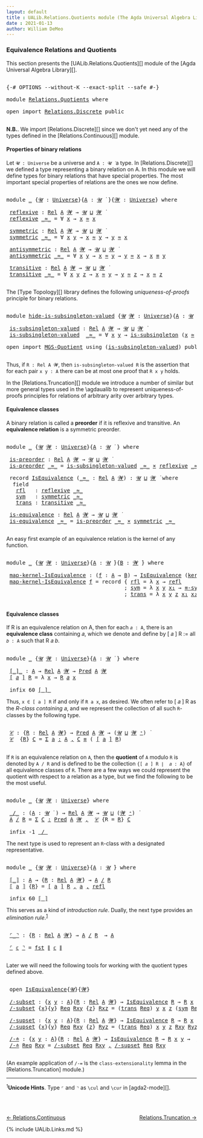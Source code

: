 ```yaml
---
layout: default
title : UALib.Relations.Quotients module (The Agda Universal Algebra Library)
date : 2021-01-13
author: William DeMeo
---
```


### <a id="equivalence-relations-and-quotients">Equivalence Relations and Quotients</a>

This section presents the [UALib.Relations.Quotients][] module of the [Agda Universal Algebra Library][].

<pre class="Agda">

<a id="354" class="Symbol">{-#</a> <a id="358" class="Keyword">OPTIONS</a> <a id="366" class="Pragma">--without-K</a> <a id="378" class="Pragma">--exact-split</a> <a id="392" class="Pragma">--safe</a> <a id="399" class="Symbol">#-}</a>

<a id="404" class="Keyword">module</a> <a id="411" href="Relations.Quotients.html" class="Module">Relations.Quotients</a> <a id="431" class="Keyword">where</a>

<a id="438" class="Keyword">open</a> <a id="443" class="Keyword">import</a> <a id="450" href="Relations.Discrete.html" class="Module">Relations.Discrete</a> <a id="469" class="Keyword">public</a>

</pre>

**N.B.**. We import [Relations.Discrete][] since we don't yet need any of the types defined in the [Relations.Continuous][] module.


#### <a id="properties-of-binary-relations">Properties of binary relations</a>

Let `𝓤 : Universe` be a universe and `A : 𝓤 ̇` a type.  In [Relations.Discrete][] we defined a type representing a binary relation on A.  In this module we will define types for binary relations that have special properties. The most important special properties of relations are the ones we now define.

<pre class="Agda">

<a id="1022" class="Keyword">module</a> <a id="1029" href="Relations.Quotients.html#1029" class="Module">_</a> <a id="1031" class="Symbol">{</a><a id="1032" href="Relations.Quotients.html#1032" class="Bound">𝓤</a> <a id="1034" class="Symbol">:</a> <a id="1036" href="Agda.Primitive.html#423" class="Postulate">Universe</a><a id="1044" class="Symbol">}{</a><a id="1046" href="Relations.Quotients.html#1046" class="Bound">A</a> <a id="1048" class="Symbol">:</a> <a id="1050" href="Relations.Quotients.html#1032" class="Bound">𝓤</a> <a id="1052" href="Universes.html#403" class="Function Operator">̇</a> <a id="1054" class="Symbol">}{</a><a id="1056" href="Relations.Quotients.html#1056" class="Bound">𝓦</a> <a id="1058" class="Symbol">:</a> <a id="1060" href="Agda.Primitive.html#423" class="Postulate">Universe</a><a id="1068" class="Symbol">}</a> <a id="1070" class="Keyword">where</a>

 <a id="1078" href="Relations.Quotients.html#1078" class="Function">reflexive</a> <a id="1088" class="Symbol">:</a> <a id="1090" href="Relations.Discrete.html#7173" class="Function">Rel</a> <a id="1094" href="Relations.Quotients.html#1046" class="Bound">A</a> <a id="1096" href="Relations.Quotients.html#1056" class="Bound">𝓦</a> <a id="1098" class="Symbol">→</a> <a id="1100" href="Relations.Quotients.html#1032" class="Bound">𝓤</a> <a id="1102" href="Agda.Primitive.html#636" class="Primitive Operator">⊔</a> <a id="1104" href="Relations.Quotients.html#1056" class="Bound">𝓦</a> <a id="1106" href="Universes.html#403" class="Function Operator">̇</a>
 <a id="1109" href="Relations.Quotients.html#1078" class="Function">reflexive</a> <a id="1119" href="Relations.Quotients.html#1119" class="Bound Operator">_≈_</a> <a id="1123" class="Symbol">=</a> <a id="1125" class="Symbol">∀</a> <a id="1127" href="Relations.Quotients.html#1127" class="Bound">x</a> <a id="1129" class="Symbol">→</a> <a id="1131" href="Relations.Quotients.html#1127" class="Bound">x</a> <a id="1133" href="Relations.Quotients.html#1119" class="Bound Operator">≈</a> <a id="1135" href="Relations.Quotients.html#1127" class="Bound">x</a>

 <a id="1139" href="Relations.Quotients.html#1139" class="Function">symmetric</a> <a id="1149" class="Symbol">:</a> <a id="1151" href="Relations.Discrete.html#7173" class="Function">Rel</a> <a id="1155" href="Relations.Quotients.html#1046" class="Bound">A</a> <a id="1157" href="Relations.Quotients.html#1056" class="Bound">𝓦</a> <a id="1159" class="Symbol">→</a> <a id="1161" href="Relations.Quotients.html#1032" class="Bound">𝓤</a> <a id="1163" href="Agda.Primitive.html#636" class="Primitive Operator">⊔</a> <a id="1165" href="Relations.Quotients.html#1056" class="Bound">𝓦</a> <a id="1167" href="Universes.html#403" class="Function Operator">̇</a>
 <a id="1170" href="Relations.Quotients.html#1139" class="Function">symmetric</a> <a id="1180" href="Relations.Quotients.html#1180" class="Bound Operator">_≈_</a> <a id="1184" class="Symbol">=</a> <a id="1186" class="Symbol">∀</a> <a id="1188" href="Relations.Quotients.html#1188" class="Bound">x</a> <a id="1190" href="Relations.Quotients.html#1190" class="Bound">y</a> <a id="1192" class="Symbol">→</a> <a id="1194" href="Relations.Quotients.html#1188" class="Bound">x</a> <a id="1196" href="Relations.Quotients.html#1180" class="Bound Operator">≈</a> <a id="1198" href="Relations.Quotients.html#1190" class="Bound">y</a> <a id="1200" class="Symbol">→</a> <a id="1202" href="Relations.Quotients.html#1190" class="Bound">y</a> <a id="1204" href="Relations.Quotients.html#1180" class="Bound Operator">≈</a> <a id="1206" href="Relations.Quotients.html#1188" class="Bound">x</a>

 <a id="1210" href="Relations.Quotients.html#1210" class="Function">antisymmetric</a> <a id="1224" class="Symbol">:</a> <a id="1226" href="Relations.Discrete.html#7173" class="Function">Rel</a> <a id="1230" href="Relations.Quotients.html#1046" class="Bound">A</a> <a id="1232" href="Relations.Quotients.html#1056" class="Bound">𝓦</a> <a id="1234" class="Symbol">→</a> <a id="1236" href="Relations.Quotients.html#1032" class="Bound">𝓤</a> <a id="1238" href="Agda.Primitive.html#636" class="Primitive Operator">⊔</a> <a id="1240" href="Relations.Quotients.html#1056" class="Bound">𝓦</a> <a id="1242" href="Universes.html#403" class="Function Operator">̇</a>
 <a id="1245" href="Relations.Quotients.html#1210" class="Function">antisymmetric</a> <a id="1259" href="Relations.Quotients.html#1259" class="Bound Operator">_≈_</a> <a id="1263" class="Symbol">=</a> <a id="1265" class="Symbol">∀</a> <a id="1267" href="Relations.Quotients.html#1267" class="Bound">x</a> <a id="1269" href="Relations.Quotients.html#1269" class="Bound">y</a> <a id="1271" class="Symbol">→</a> <a id="1273" href="Relations.Quotients.html#1267" class="Bound">x</a> <a id="1275" href="Relations.Quotients.html#1259" class="Bound Operator">≈</a> <a id="1277" href="Relations.Quotients.html#1269" class="Bound">y</a> <a id="1279" class="Symbol">→</a> <a id="1281" href="Relations.Quotients.html#1269" class="Bound">y</a> <a id="1283" href="Relations.Quotients.html#1259" class="Bound Operator">≈</a> <a id="1285" href="Relations.Quotients.html#1267" class="Bound">x</a> <a id="1287" class="Symbol">→</a> <a id="1289" href="Relations.Quotients.html#1267" class="Bound">x</a> <a id="1291" href="Prelude.Equality.html#2570" class="Datatype Operator">≡</a> <a id="1293" href="Relations.Quotients.html#1269" class="Bound">y</a>

 <a id="1297" href="Relations.Quotients.html#1297" class="Function">transitive</a> <a id="1308" class="Symbol">:</a> <a id="1310" href="Relations.Discrete.html#7173" class="Function">Rel</a> <a id="1314" href="Relations.Quotients.html#1046" class="Bound">A</a> <a id="1316" href="Relations.Quotients.html#1056" class="Bound">𝓦</a> <a id="1318" class="Symbol">→</a> <a id="1320" href="Relations.Quotients.html#1032" class="Bound">𝓤</a> <a id="1322" href="Agda.Primitive.html#636" class="Primitive Operator">⊔</a> <a id="1324" href="Relations.Quotients.html#1056" class="Bound">𝓦</a> <a id="1326" href="Universes.html#403" class="Function Operator">̇</a>
 <a id="1329" href="Relations.Quotients.html#1297" class="Function">transitive</a> <a id="1340" href="Relations.Quotients.html#1340" class="Bound Operator">_≈_</a> <a id="1344" class="Symbol">=</a> <a id="1346" class="Symbol">∀</a> <a id="1348" href="Relations.Quotients.html#1348" class="Bound">x</a> <a id="1350" href="Relations.Quotients.html#1350" class="Bound">y</a> <a id="1352" href="Relations.Quotients.html#1352" class="Bound">z</a> <a id="1354" class="Symbol">→</a> <a id="1356" href="Relations.Quotients.html#1348" class="Bound">x</a> <a id="1358" href="Relations.Quotients.html#1340" class="Bound Operator">≈</a> <a id="1360" href="Relations.Quotients.html#1350" class="Bound">y</a> <a id="1362" class="Symbol">→</a> <a id="1364" href="Relations.Quotients.html#1350" class="Bound">y</a> <a id="1366" href="Relations.Quotients.html#1340" class="Bound Operator">≈</a> <a id="1368" href="Relations.Quotients.html#1352" class="Bound">z</a> <a id="1370" class="Symbol">→</a> <a id="1372" href="Relations.Quotients.html#1348" class="Bound">x</a> <a id="1374" href="Relations.Quotients.html#1340" class="Bound Operator">≈</a> <a id="1376" href="Relations.Quotients.html#1352" class="Bound">z</a>

</pre>

The [Type Topology][] library defines the following *uniqueness-of-proofs* principle for binary relations.

<pre class="Agda">

<a id="1513" class="Keyword">module</a> <a id="hide-is-subsingleton-valued"></a><a id="1520" href="Relations.Quotients.html#1520" class="Module">hide-is-subsingleton-valued</a> <a id="1548" class="Symbol">{</a><a id="1549" href="Relations.Quotients.html#1549" class="Bound">𝓤</a> <a id="1551" href="Relations.Quotients.html#1551" class="Bound">𝓦</a> <a id="1553" class="Symbol">:</a> <a id="1555" href="Agda.Primitive.html#423" class="Postulate">Universe</a><a id="1563" class="Symbol">}{</a><a id="1565" href="Relations.Quotients.html#1565" class="Bound">A</a> <a id="1567" class="Symbol">:</a> <a id="1569" href="Relations.Quotients.html#1549" class="Bound">𝓤</a> <a id="1571" href="Universes.html#403" class="Function Operator">̇</a> <a id="1573" class="Symbol">}</a> <a id="1575" class="Keyword">where</a>

 <a id="hide-is-subsingleton-valued.is-subsingleton-valued"></a><a id="1583" href="Relations.Quotients.html#1583" class="Function">is-subsingleton-valued</a> <a id="1606" class="Symbol">:</a> <a id="1608" href="Relations.Discrete.html#7173" class="Function">Rel</a> <a id="1612" href="Relations.Quotients.html#1565" class="Bound">A</a> <a id="1614" href="Relations.Quotients.html#1551" class="Bound">𝓦</a> <a id="1616" class="Symbol">→</a> <a id="1618" href="Relations.Quotients.html#1549" class="Bound">𝓤</a> <a id="1620" href="Agda.Primitive.html#636" class="Primitive Operator">⊔</a> <a id="1622" href="Relations.Quotients.html#1551" class="Bound">𝓦</a> <a id="1624" href="Universes.html#403" class="Function Operator">̇</a>
 <a id="1627" href="Relations.Quotients.html#1583" class="Function">is-subsingleton-valued</a>  <a id="1651" href="Relations.Quotients.html#1651" class="Bound Operator">_≈_</a> <a id="1655" class="Symbol">=</a> <a id="1657" class="Symbol">∀</a> <a id="1659" href="Relations.Quotients.html#1659" class="Bound">x</a> <a id="1661" href="Relations.Quotients.html#1661" class="Bound">y</a> <a id="1663" class="Symbol">→</a> <a id="1665" href="MGS-Basic-UF.html#743" class="Function">is-subsingleton</a> <a id="1681" class="Symbol">(</a><a id="1682" href="Relations.Quotients.html#1659" class="Bound">x</a> <a id="1684" href="Relations.Quotients.html#1651" class="Bound Operator">≈</a> <a id="1686" href="Relations.Quotients.html#1661" class="Bound">y</a><a id="1687" class="Symbol">)</a>

<a id="1690" class="Keyword">open</a> <a id="1695" class="Keyword">import</a> <a id="1702" href="MGS-Quotient.html" class="Module">MGS-Quotient</a> <a id="1715" class="Keyword">using</a> <a id="1721" class="Symbol">(</a><a id="1722" href="MGS-Quotient.html#398" class="Function">is-subsingleton-valued</a><a id="1744" class="Symbol">)</a> <a id="1746" class="Keyword">public</a>

</pre>

Thus, if `R : Rel A 𝓦`, then `is-subsingleton-valued R` is the assertion that for each pair `x y : A` there can be at most one proof that `R x y` holds.

In the [Relations.Truncation][] module we introduce a number of similar but more general types used in the \agdaualib to represent uniqueness-of-proofs principles for relations of arbitrary arity over arbitrary types.


#### <a id="equivalence-classes">Equivalence classes</a>

A binary relation is called a **preorder** if it is reflexive and transitive. An **equivalence relation** is a symmetric preorder.


<pre class="Agda">

<a id="2345" class="Keyword">module</a> <a id="2352" href="Relations.Quotients.html#2352" class="Module">_</a> <a id="2354" class="Symbol">{</a><a id="2355" href="Relations.Quotients.html#2355" class="Bound">𝓤</a> <a id="2357" href="Relations.Quotients.html#2357" class="Bound">𝓦</a> <a id="2359" class="Symbol">:</a> <a id="2361" href="Agda.Primitive.html#423" class="Postulate">Universe</a><a id="2369" class="Symbol">}{</a><a id="2371" href="Relations.Quotients.html#2371" class="Bound">A</a> <a id="2373" class="Symbol">:</a> <a id="2375" href="Relations.Quotients.html#2355" class="Bound">𝓤</a> <a id="2377" href="Universes.html#403" class="Function Operator">̇</a> <a id="2379" class="Symbol">}</a> <a id="2381" class="Keyword">where</a>

 <a id="2389" href="Relations.Quotients.html#2389" class="Function">is-preorder</a> <a id="2401" class="Symbol">:</a> <a id="2403" href="Relations.Discrete.html#7173" class="Function">Rel</a> <a id="2407" href="Relations.Quotients.html#2371" class="Bound">A</a> <a id="2409" href="Relations.Quotients.html#2357" class="Bound">𝓦</a> <a id="2411" class="Symbol">→</a> <a id="2413" href="Relations.Quotients.html#2355" class="Bound">𝓤</a> <a id="2415" href="Agda.Primitive.html#636" class="Primitive Operator">⊔</a> <a id="2417" href="Relations.Quotients.html#2357" class="Bound">𝓦</a> <a id="2419" href="Universes.html#403" class="Function Operator">̇</a>
 <a id="2422" href="Relations.Quotients.html#2389" class="Function">is-preorder</a> <a id="2434" href="Relations.Quotients.html#2434" class="Bound Operator">_≈_</a> <a id="2438" class="Symbol">=</a> <a id="2440" href="MGS-Quotient.html#398" class="Function">is-subsingleton-valued</a> <a id="2463" href="Relations.Quotients.html#2434" class="Bound Operator">_≈_</a> <a id="2467" href="MGS-MLTT.html#3515" class="Function Operator">×</a> <a id="2469" href="Relations.Quotients.html#1078" class="Function">reflexive</a> <a id="2479" href="Relations.Quotients.html#2434" class="Bound Operator">_≈_</a> <a id="2483" href="MGS-MLTT.html#3515" class="Function Operator">×</a> <a id="2485" href="Relations.Quotients.html#1297" class="Function">transitive</a> <a id="2496" href="Relations.Quotients.html#2434" class="Bound Operator">_≈_</a>

 <a id="2502" class="Keyword">record</a> <a id="2509" href="Relations.Quotients.html#2509" class="Record">IsEquivalence</a> <a id="2523" class="Symbol">(</a><a id="2524" href="Relations.Quotients.html#2524" class="Bound Operator">_≈_</a> <a id="2528" class="Symbol">:</a> <a id="2530" href="Relations.Discrete.html#7173" class="Function">Rel</a> <a id="2534" href="Relations.Quotients.html#2371" class="Bound">A</a> <a id="2536" href="Relations.Quotients.html#2357" class="Bound">𝓦</a><a id="2537" class="Symbol">)</a> <a id="2539" class="Symbol">:</a> <a id="2541" href="Relations.Quotients.html#2355" class="Bound">𝓤</a> <a id="2543" href="Agda.Primitive.html#636" class="Primitive Operator">⊔</a> <a id="2545" href="Relations.Quotients.html#2357" class="Bound">𝓦</a> <a id="2547" href="Universes.html#403" class="Function Operator">̇</a> <a id="2549" class="Keyword">where</a>
  <a id="2557" class="Keyword">field</a>
   <a id="2566" href="Relations.Quotients.html#2566" class="Field">rfl</a>   <a id="2572" class="Symbol">:</a> <a id="2574" href="Relations.Quotients.html#1078" class="Function">reflexive</a> <a id="2584" href="Relations.Quotients.html#2524" class="Bound Operator">_≈_</a>
   <a id="2591" href="Relations.Quotients.html#2591" class="Field">sym</a>   <a id="2597" class="Symbol">:</a> <a id="2599" href="Relations.Quotients.html#1139" class="Function">symmetric</a> <a id="2609" href="Relations.Quotients.html#2524" class="Bound Operator">_≈_</a>
   <a id="2616" href="Relations.Quotients.html#2616" class="Field">trans</a> <a id="2622" class="Symbol">:</a> <a id="2624" href="Relations.Quotients.html#1297" class="Function">transitive</a> <a id="2635" href="Relations.Quotients.html#2524" class="Bound Operator">_≈_</a>

 <a id="2641" href="Relations.Quotients.html#2641" class="Function">is-equivalence</a> <a id="2656" class="Symbol">:</a> <a id="2658" href="Relations.Discrete.html#7173" class="Function">Rel</a> <a id="2662" href="Relations.Quotients.html#2371" class="Bound">A</a> <a id="2664" href="Relations.Quotients.html#2357" class="Bound">𝓦</a> <a id="2666" class="Symbol">→</a> <a id="2668" href="Relations.Quotients.html#2355" class="Bound">𝓤</a> <a id="2670" href="Agda.Primitive.html#636" class="Primitive Operator">⊔</a> <a id="2672" href="Relations.Quotients.html#2357" class="Bound">𝓦</a> <a id="2674" href="Universes.html#403" class="Function Operator">̇</a>
 <a id="2677" href="Relations.Quotients.html#2641" class="Function">is-equivalence</a> <a id="2692" href="Relations.Quotients.html#2692" class="Bound Operator">_≈_</a> <a id="2696" class="Symbol">=</a> <a id="2698" href="Relations.Quotients.html#2389" class="Function">is-preorder</a> <a id="2710" href="Relations.Quotients.html#2692" class="Bound Operator">_≈_</a> <a id="2714" href="MGS-MLTT.html#3515" class="Function Operator">×</a> <a id="2716" href="Relations.Quotients.html#1139" class="Function">symmetric</a> <a id="2726" href="Relations.Quotients.html#2692" class="Bound Operator">_≈_</a>

</pre>

An easy first example of an equivalence relation is the kernel of any function.

<pre class="Agda">

<a id="2838" class="Keyword">module</a> <a id="2845" href="Relations.Quotients.html#2845" class="Module">_</a> <a id="2847" class="Symbol">{</a><a id="2848" href="Relations.Quotients.html#2848" class="Bound">𝓤</a> <a id="2850" href="Relations.Quotients.html#2850" class="Bound">𝓦</a> <a id="2852" class="Symbol">:</a> <a id="2854" href="Agda.Primitive.html#423" class="Postulate">Universe</a><a id="2862" class="Symbol">}{</a><a id="2864" href="Relations.Quotients.html#2864" class="Bound">A</a> <a id="2866" class="Symbol">:</a> <a id="2868" href="Relations.Quotients.html#2848" class="Bound">𝓤</a> <a id="2870" href="Universes.html#403" class="Function Operator">̇</a><a id="2871" class="Symbol">}{</a><a id="2873" href="Relations.Quotients.html#2873" class="Bound">B</a> <a id="2875" class="Symbol">:</a> <a id="2877" href="Relations.Quotients.html#2850" class="Bound">𝓦</a> <a id="2879" href="Universes.html#403" class="Function Operator">̇</a><a id="2880" class="Symbol">}</a> <a id="2882" class="Keyword">where</a>

 <a id="2890" href="Relations.Quotients.html#2890" class="Function">map-kernel-IsEquivalence</a> <a id="2915" class="Symbol">:</a> <a id="2917" class="Symbol">(</a><a id="2918" href="Relations.Quotients.html#2918" class="Bound">f</a> <a id="2920" class="Symbol">:</a> <a id="2922" href="Relations.Quotients.html#2864" class="Bound">A</a> <a id="2924" class="Symbol">→</a> <a id="2926" href="Relations.Quotients.html#2873" class="Bound">B</a><a id="2927" class="Symbol">)</a> <a id="2929" class="Symbol">→</a> <a id="2931" href="Relations.Quotients.html#2509" class="Record">IsEquivalence</a> <a id="2945" class="Symbol">(</a><a id="2946" href="Relations.Discrete.html#7726" class="Function">ker</a><a id="2949" class="Symbol">{</a><a id="2950" href="Relations.Quotients.html#2848" class="Bound">𝓤</a><a id="2951" class="Symbol">}{</a><a id="2953" href="Relations.Quotients.html#2850" class="Bound">𝓦</a><a id="2954" class="Symbol">}</a> <a id="2956" href="Relations.Quotients.html#2918" class="Bound">f</a><a id="2957" class="Symbol">)</a>
 <a id="2960" href="Relations.Quotients.html#2890" class="Function">map-kernel-IsEquivalence</a> <a id="2985" href="Relations.Quotients.html#2985" class="Bound">f</a> <a id="2987" class="Symbol">=</a> <a id="2989" class="Keyword">record</a> <a id="2996" class="Symbol">{</a> <a id="2998" href="Relations.Quotients.html#2566" class="Field">rfl</a> <a id="3002" class="Symbol">=</a> <a id="3004" class="Symbol">λ</a> <a id="3006" href="Relations.Quotients.html#3006" class="Bound">x</a> <a id="3008" class="Symbol">→</a> <a id="3010" href="Identity-Type.html#162" class="InductiveConstructor">refl</a>
                                     <a id="3052" class="Symbol">;</a> <a id="3054" href="Relations.Quotients.html#2591" class="Field">sym</a> <a id="3058" class="Symbol">=</a> <a id="3060" class="Symbol">λ</a> <a id="3062" href="Relations.Quotients.html#3062" class="Bound">x</a> <a id="3064" href="Relations.Quotients.html#3064" class="Bound">y</a> <a id="3066" href="Relations.Quotients.html#3066" class="Bound">x₁</a> <a id="3069" class="Symbol">→</a> <a id="3071" href="Prelude.Equality.html#3161" class="Function">≡-sym</a><a id="3076" class="Symbol">{</a><a id="3077" href="Relations.Quotients.html#2850" class="Bound">𝓦</a><a id="3078" class="Symbol">}</a> <a id="3080" href="Relations.Quotients.html#3066" class="Bound">x₁</a>
                                     <a id="3120" class="Symbol">;</a> <a id="3122" href="Relations.Quotients.html#2616" class="Field">trans</a> <a id="3128" class="Symbol">=</a> <a id="3130" class="Symbol">λ</a> <a id="3132" href="Relations.Quotients.html#3132" class="Bound">x</a> <a id="3134" href="Relations.Quotients.html#3134" class="Bound">y</a> <a id="3136" href="Relations.Quotients.html#3136" class="Bound">z</a> <a id="3138" href="Relations.Quotients.html#3138" class="Bound">x₁</a> <a id="3141" href="Relations.Quotients.html#3141" class="Bound">x₂</a> <a id="3144" class="Symbol">→</a> <a id="3146" href="Prelude.Equality.html#3306" class="Function">≡-trans</a> <a id="3154" href="Relations.Quotients.html#3138" class="Bound">x₁</a> <a id="3157" href="Relations.Quotients.html#3141" class="Bound">x₂</a> <a id="3160" class="Symbol">}</a>

</pre>




#### <a id="equivalence-classes">Equivalence classes</a>

If R is an equivalence relation on A, then for each `𝑎 : A`, there is an **equivalence class** containing 𝑎, which we denote and define by [ 𝑎 ] R := all `𝑏 : A` such that R 𝑎 𝑏.

<pre class="Agda">

<a id="3430" class="Keyword">module</a> <a id="3437" href="Relations.Quotients.html#3437" class="Module">_</a> <a id="3439" class="Symbol">{</a><a id="3440" href="Relations.Quotients.html#3440" class="Bound">𝓤</a> <a id="3442" href="Relations.Quotients.html#3442" class="Bound">𝓦</a> <a id="3444" class="Symbol">:</a> <a id="3446" href="Agda.Primitive.html#423" class="Postulate">Universe</a><a id="3454" class="Symbol">}{</a><a id="3456" href="Relations.Quotients.html#3456" class="Bound">A</a> <a id="3458" class="Symbol">:</a> <a id="3460" href="Relations.Quotients.html#3440" class="Bound">𝓤</a> <a id="3462" href="Universes.html#403" class="Function Operator">̇</a> <a id="3464" class="Symbol">}</a> <a id="3466" class="Keyword">where</a>

 <a id="3474" href="Relations.Quotients.html#3474" class="Function Operator">[_]_</a> <a id="3479" class="Symbol">:</a> <a id="3481" href="Relations.Quotients.html#3456" class="Bound">A</a> <a id="3483" class="Symbol">→</a> <a id="3485" href="Relations.Discrete.html#7173" class="Function">Rel</a> <a id="3489" href="Relations.Quotients.html#3456" class="Bound">A</a> <a id="3491" href="Relations.Quotients.html#3442" class="Bound">𝓦</a> <a id="3493" class="Symbol">→</a> <a id="3495" href="Relations.Discrete.html#1643" class="Function">Pred</a> <a id="3500" href="Relations.Quotients.html#3456" class="Bound">A</a> <a id="3502" href="Relations.Quotients.html#3442" class="Bound">𝓦</a>
 <a id="3505" href="Relations.Quotients.html#3474" class="Function Operator">[</a> <a id="3507" href="Relations.Quotients.html#3507" class="Bound">𝑎</a> <a id="3509" href="Relations.Quotients.html#3474" class="Function Operator">]</a> <a id="3511" href="Relations.Quotients.html#3511" class="Bound">R</a> <a id="3513" class="Symbol">=</a> <a id="3515" class="Symbol">λ</a> <a id="3517" href="Relations.Quotients.html#3517" class="Bound">x</a> <a id="3519" class="Symbol">→</a> <a id="3521" href="Relations.Quotients.html#3511" class="Bound">R</a> <a id="3523" href="Relations.Quotients.html#3507" class="Bound">𝑎</a> <a id="3525" href="Relations.Quotients.html#3517" class="Bound">x</a>

 <a id="3529" class="Keyword">infix</a> <a id="3535" class="Number">60</a> <a id="3538" href="Relations.Quotients.html#3474" class="Function Operator">[_]_</a>
</pre>

Thus, `x ∈ [ a ] R` if and only if `R a x`, as desired.  We often refer to [ 𝑎 ] R as the *R-class containing* 𝑎, and we represent the collection of all such `R`-classes by the following type.

<pre class="Agda">

 <a id="3764" href="Relations.Quotients.html#3764" class="Function">𝒞</a> <a id="3766" class="Symbol">:</a> <a id="3768" class="Symbol">{</a><a id="3769" href="Relations.Quotients.html#3769" class="Bound">R</a> <a id="3771" class="Symbol">:</a> <a id="3773" href="Relations.Discrete.html#7173" class="Function">Rel</a> <a id="3777" href="Relations.Quotients.html#3456" class="Bound">A</a> <a id="3779" href="Relations.Quotients.html#3442" class="Bound">𝓦</a><a id="3780" class="Symbol">}</a> <a id="3782" class="Symbol">→</a> <a id="3784" href="Relations.Discrete.html#1643" class="Function">Pred</a> <a id="3789" href="Relations.Quotients.html#3456" class="Bound">A</a> <a id="3791" href="Relations.Quotients.html#3442" class="Bound">𝓦</a> <a id="3793" class="Symbol">→</a> <a id="3795" class="Symbol">(</a><a id="3796" href="Relations.Quotients.html#3440" class="Bound">𝓤</a> <a id="3798" href="Agda.Primitive.html#636" class="Primitive Operator">⊔</a> <a id="3800" href="Relations.Quotients.html#3442" class="Bound">𝓦</a> <a id="3802" href="Agda.Primitive.html#606" class="Primitive Operator">⁺</a><a id="3803" class="Symbol">)</a> <a id="3805" href="Universes.html#403" class="Function Operator">̇</a>
 <a id="3808" href="Relations.Quotients.html#3764" class="Function">𝒞</a>  <a id="3811" class="Symbol">{</a><a id="3812" href="Relations.Quotients.html#3812" class="Bound">R</a><a id="3813" class="Symbol">}</a> <a id="3815" href="Relations.Quotients.html#3815" class="Bound">C</a> <a id="3817" class="Symbol">=</a> <a id="3819" href="MGS-MLTT.html#3074" class="Function">Σ</a> <a id="3821" href="Relations.Quotients.html#3821" class="Bound">a</a> <a id="3823" href="MGS-MLTT.html#3074" class="Function">꞉</a> <a id="3825" href="Relations.Quotients.html#3456" class="Bound">A</a> <a id="3827" href="MGS-MLTT.html#3074" class="Function">,</a> <a id="3829" href="Relations.Quotients.html#3815" class="Bound">C</a> <a id="3831" href="Prelude.Equality.html#2570" class="Datatype Operator">≡</a> <a id="3833" class="Symbol">(</a> <a id="3835" href="Relations.Quotients.html#3474" class="Function Operator">[</a> <a id="3837" href="Relations.Quotients.html#3821" class="Bound">a</a> <a id="3839" href="Relations.Quotients.html#3474" class="Function Operator">]</a> <a id="3841" href="Relations.Quotients.html#3812" class="Bound">R</a><a id="3842" class="Symbol">)</a>

</pre>

If `R` is an equivalence relation on `A`, then the **quotient** of `A` modulo `R` is denoted by `A / R` and is defined to be the collection `{[ 𝑎 ] R ∣  𝑎 : A}` of all equivalence classes of `R`. There are a few ways we could represent the quotient with respect to a relation as a type, but we find the following to be the most useful.

<pre class="Agda">

<a id="4208" class="Keyword">module</a> <a id="4215" href="Relations.Quotients.html#4215" class="Module">_</a> <a id="4217" class="Symbol">{</a><a id="4218" href="Relations.Quotients.html#4218" class="Bound">𝓤</a> <a id="4220" href="Relations.Quotients.html#4220" class="Bound">𝓦</a> <a id="4222" class="Symbol">:</a> <a id="4224" href="Agda.Primitive.html#423" class="Postulate">Universe</a><a id="4232" class="Symbol">}</a> <a id="4234" class="Keyword">where</a>

 <a id="4242" href="Relations.Quotients.html#4242" class="Function Operator">_/_</a> <a id="4246" class="Symbol">:</a> <a id="4248" class="Symbol">(</a><a id="4249" href="Relations.Quotients.html#4249" class="Bound">A</a> <a id="4251" class="Symbol">:</a> <a id="4253" href="Relations.Quotients.html#4218" class="Bound">𝓤</a> <a id="4255" href="Universes.html#403" class="Function Operator">̇</a> <a id="4257" class="Symbol">)</a> <a id="4259" class="Symbol">→</a> <a id="4261" href="Relations.Discrete.html#7173" class="Function">Rel</a> <a id="4265" href="Relations.Quotients.html#4249" class="Bound">A</a> <a id="4267" href="Relations.Quotients.html#4220" class="Bound">𝓦</a> <a id="4269" class="Symbol">→</a> <a id="4271" href="Relations.Quotients.html#4218" class="Bound">𝓤</a> <a id="4273" href="Agda.Primitive.html#636" class="Primitive Operator">⊔</a> <a id="4275" class="Symbol">(</a><a id="4276" href="Relations.Quotients.html#4220" class="Bound">𝓦</a> <a id="4278" href="Agda.Primitive.html#606" class="Primitive Operator">⁺</a><a id="4279" class="Symbol">)</a> <a id="4281" href="Universes.html#403" class="Function Operator">̇</a>
 <a id="4284" href="Relations.Quotients.html#4284" class="Bound">A</a> <a id="4286" href="Relations.Quotients.html#4242" class="Function Operator">/</a> <a id="4288" href="Relations.Quotients.html#4288" class="Bound">R</a> <a id="4290" class="Symbol">=</a> <a id="4292" href="MGS-MLTT.html#3074" class="Function">Σ</a> <a id="4294" href="Relations.Quotients.html#4294" class="Bound">C</a> <a id="4296" href="MGS-MLTT.html#3074" class="Function">꞉</a> <a id="4298" href="Relations.Discrete.html#1643" class="Function">Pred</a> <a id="4303" href="Relations.Quotients.html#4284" class="Bound">A</a> <a id="4305" href="Relations.Quotients.html#4220" class="Bound">𝓦</a> <a id="4307" href="MGS-MLTT.html#3074" class="Function">,</a>  <a id="4310" href="Relations.Quotients.html#3764" class="Function">𝒞</a> <a id="4312" class="Symbol">{</a><a id="4313" class="Argument">R</a> <a id="4315" class="Symbol">=</a> <a id="4317" href="Relations.Quotients.html#4288" class="Bound">R</a><a id="4318" class="Symbol">}</a> <a id="4320" href="Relations.Quotients.html#4294" class="Bound">C</a>

 <a id="4324" class="Keyword">infix</a> <a id="4330" class="Number">-1</a> <a id="4333" href="Relations.Quotients.html#4242" class="Function Operator">_/_</a>
</pre>

The next type is used to represent an `R`-class with a designated representative.

<pre class="Agda">

<a id="4446" class="Keyword">module</a> <a id="4453" href="Relations.Quotients.html#4453" class="Module">_</a> <a id="4455" class="Symbol">{</a><a id="4456" href="Relations.Quotients.html#4456" class="Bound">𝓤</a> <a id="4458" href="Relations.Quotients.html#4458" class="Bound">𝓦</a> <a id="4460" class="Symbol">:</a> <a id="4462" href="Agda.Primitive.html#423" class="Postulate">Universe</a><a id="4470" class="Symbol">}{</a><a id="4472" href="Relations.Quotients.html#4472" class="Bound">A</a> <a id="4474" class="Symbol">:</a> <a id="4476" href="Relations.Quotients.html#4456" class="Bound">𝓤</a> <a id="4478" href="Universes.html#403" class="Function Operator">̇</a><a id="4479" class="Symbol">}</a> <a id="4481" class="Keyword">where</a>

 <a id="4489" href="Relations.Quotients.html#4489" class="Function Operator">⟦_⟧</a> <a id="4493" class="Symbol">:</a> <a id="4495" href="Relations.Quotients.html#4472" class="Bound">A</a> <a id="4497" class="Symbol">→</a> <a id="4499" class="Symbol">{</a><a id="4500" href="Relations.Quotients.html#4500" class="Bound">R</a> <a id="4502" class="Symbol">:</a> <a id="4504" href="Relations.Discrete.html#7173" class="Function">Rel</a> <a id="4508" href="Relations.Quotients.html#4472" class="Bound">A</a> <a id="4510" href="Relations.Quotients.html#4458" class="Bound">𝓦</a><a id="4511" class="Symbol">}</a> <a id="4513" class="Symbol">→</a> <a id="4515" href="Relations.Quotients.html#4472" class="Bound">A</a> <a id="4517" href="Relations.Quotients.html#4242" class="Function Operator">/</a> <a id="4519" href="Relations.Quotients.html#4500" class="Bound">R</a>
 <a id="4522" href="Relations.Quotients.html#4489" class="Function Operator">⟦</a> <a id="4524" href="Relations.Quotients.html#4524" class="Bound">a</a> <a id="4526" href="Relations.Quotients.html#4489" class="Function Operator">⟧</a> <a id="4528" class="Symbol">{</a><a id="4529" href="Relations.Quotients.html#4529" class="Bound">R</a><a id="4530" class="Symbol">}</a> <a id="4532" class="Symbol">=</a> <a id="4534" href="Relations.Quotients.html#3474" class="Function Operator">[</a> <a id="4536" href="Relations.Quotients.html#4524" class="Bound">a</a> <a id="4538" href="Relations.Quotients.html#3474" class="Function Operator">]</a> <a id="4540" href="Relations.Quotients.html#4529" class="Bound">R</a> <a id="4542" href="Prelude.Preliminaries.html#11707" class="InductiveConstructor Operator">,</a> <a id="4544" href="Relations.Quotients.html#4524" class="Bound">a</a> <a id="4546" href="Prelude.Preliminaries.html#11707" class="InductiveConstructor Operator">,</a> <a id="4548" href="Identity-Type.html#162" class="InductiveConstructor">refl</a>

 <a id="4555" class="Keyword">infix</a> <a id="4561" class="Number">60</a> <a id="4564" href="Relations.Quotients.html#4489" class="Function Operator">⟦_⟧</a>
</pre>

This serves as a kind of *introduction rule*.  Dually, the next type provides an *elimination rule*.<sup>[1](Relations.Quotients.html#fn1)</sup>

<pre class="Agda">

 <a id="4741" href="Relations.Quotients.html#4741" class="Function Operator">⌜_⌝</a> <a id="4745" class="Symbol">:</a> <a id="4747" class="Symbol">{</a><a id="4748" href="Relations.Quotients.html#4748" class="Bound">R</a> <a id="4750" class="Symbol">:</a> <a id="4752" href="Relations.Discrete.html#7173" class="Function">Rel</a> <a id="4756" href="Relations.Quotients.html#4472" class="Bound">A</a> <a id="4758" href="Relations.Quotients.html#4458" class="Bound">𝓦</a><a id="4759" class="Symbol">}</a> <a id="4761" class="Symbol">→</a> <a id="4763" href="Relations.Quotients.html#4472" class="Bound">A</a> <a id="4765" href="Relations.Quotients.html#4242" class="Function Operator">/</a> <a id="4767" href="Relations.Quotients.html#4748" class="Bound">R</a>  <a id="4770" class="Symbol">→</a> <a id="4772" href="Relations.Quotients.html#4472" class="Bound">A</a>

 <a id="4776" href="Relations.Quotients.html#4741" class="Function Operator">⌜</a> <a id="4778" href="Relations.Quotients.html#4778" class="Bound">𝕔</a> <a id="4780" href="Relations.Quotients.html#4741" class="Function Operator">⌝</a> <a id="4782" class="Symbol">=</a> <a id="4784" href="Prelude.Preliminaries.html#12407" class="Function">fst</a> <a id="4788" href="Prelude.Preliminaries.html#12455" class="Function Operator">∥</a> <a id="4790" href="Relations.Quotients.html#4778" class="Bound">𝕔</a> <a id="4792" href="Prelude.Preliminaries.html#12455" class="Function Operator">∥</a>

</pre>

Later we will need the following tools for working with the quotient types defined above.

<pre class="Agda">

 <a id="4913" class="Keyword">open</a> <a id="4918" href="Relations.Quotients.html#2509" class="Module">IsEquivalence</a><a id="4931" class="Symbol">{</a><a id="4932" href="Relations.Quotients.html#4456" class="Bound">𝓤</a><a id="4933" class="Symbol">}{</a><a id="4935" href="Relations.Quotients.html#4458" class="Bound">𝓦</a><a id="4936" class="Symbol">}</a>

 <a id="4940" href="Relations.Quotients.html#4940" class="Function">/-subset</a> <a id="4949" class="Symbol">:</a> <a id="4951" class="Symbol">{</a><a id="4952" href="Relations.Quotients.html#4952" class="Bound">x</a> <a id="4954" href="Relations.Quotients.html#4954" class="Bound">y</a> <a id="4956" class="Symbol">:</a> <a id="4958" href="Relations.Quotients.html#4472" class="Bound">A</a><a id="4959" class="Symbol">}{</a><a id="4961" href="Relations.Quotients.html#4961" class="Bound">R</a> <a id="4963" class="Symbol">:</a> <a id="4965" href="Relations.Discrete.html#7173" class="Function">Rel</a> <a id="4969" href="Relations.Quotients.html#4472" class="Bound">A</a> <a id="4971" href="Relations.Quotients.html#4458" class="Bound">𝓦</a><a id="4972" class="Symbol">}</a> <a id="4974" class="Symbol">→</a> <a id="4976" href="Relations.Quotients.html#2509" class="Record">IsEquivalence</a> <a id="4990" href="Relations.Quotients.html#4961" class="Bound">R</a> <a id="4992" class="Symbol">→</a> <a id="4994" href="Relations.Quotients.html#4961" class="Bound">R</a> <a id="4996" href="Relations.Quotients.html#4952" class="Bound">x</a> <a id="4998" href="Relations.Quotients.html#4954" class="Bound">y</a> <a id="5000" class="Symbol">→</a>  <a id="5003" href="Relations.Quotients.html#3474" class="Function Operator">[</a> <a id="5005" href="Relations.Quotients.html#4952" class="Bound">x</a> <a id="5007" href="Relations.Quotients.html#3474" class="Function Operator">]</a> <a id="5009" href="Relations.Quotients.html#4961" class="Bound">R</a>  <a id="5012" href="Relations.Discrete.html#2765" class="Function Operator">⊆</a>  <a id="5015" href="Relations.Quotients.html#3474" class="Function Operator">[</a> <a id="5017" href="Relations.Quotients.html#4954" class="Bound">y</a> <a id="5019" href="Relations.Quotients.html#3474" class="Function Operator">]</a> <a id="5021" href="Relations.Quotients.html#4961" class="Bound">R</a>
 <a id="5024" href="Relations.Quotients.html#4940" class="Function">/-subset</a> <a id="5033" class="Symbol">{</a><a id="5034" href="Relations.Quotients.html#5034" class="Bound">x</a><a id="5035" class="Symbol">}{</a><a id="5037" href="Relations.Quotients.html#5037" class="Bound">y</a><a id="5038" class="Symbol">}</a> <a id="5040" href="Relations.Quotients.html#5040" class="Bound">Req</a> <a id="5044" href="Relations.Quotients.html#5044" class="Bound">Rxy</a> <a id="5048" class="Symbol">{</a><a id="5049" href="Relations.Quotients.html#5049" class="Bound">z</a><a id="5050" class="Symbol">}</a> <a id="5052" href="Relations.Quotients.html#5052" class="Bound">Rxz</a> <a id="5056" class="Symbol">=</a> <a id="5058" class="Symbol">(</a><a id="5059" href="Relations.Quotients.html#2616" class="Field">trans</a> <a id="5065" href="Relations.Quotients.html#5040" class="Bound">Req</a><a id="5068" class="Symbol">)</a> <a id="5070" href="Relations.Quotients.html#5037" class="Bound">y</a> <a id="5072" href="Relations.Quotients.html#5034" class="Bound">x</a> <a id="5074" href="Relations.Quotients.html#5049" class="Bound">z</a> <a id="5076" class="Symbol">(</a><a id="5077" href="Relations.Quotients.html#2591" class="Field">sym</a> <a id="5081" href="Relations.Quotients.html#5040" class="Bound">Req</a> <a id="5085" href="Relations.Quotients.html#5034" class="Bound">x</a> <a id="5087" href="Relations.Quotients.html#5037" class="Bound">y</a> <a id="5089" href="Relations.Quotients.html#5044" class="Bound">Rxy</a><a id="5092" class="Symbol">)</a> <a id="5094" href="Relations.Quotients.html#5052" class="Bound">Rxz</a>

 <a id="5100" href="Relations.Quotients.html#5100" class="Function">/-supset</a> <a id="5109" class="Symbol">:</a> <a id="5111" class="Symbol">{</a><a id="5112" href="Relations.Quotients.html#5112" class="Bound">x</a> <a id="5114" href="Relations.Quotients.html#5114" class="Bound">y</a> <a id="5116" class="Symbol">:</a> <a id="5118" href="Relations.Quotients.html#4472" class="Bound">A</a><a id="5119" class="Symbol">}{</a><a id="5121" href="Relations.Quotients.html#5121" class="Bound">R</a> <a id="5123" class="Symbol">:</a> <a id="5125" href="Relations.Discrete.html#7173" class="Function">Rel</a> <a id="5129" href="Relations.Quotients.html#4472" class="Bound">A</a> <a id="5131" href="Relations.Quotients.html#4458" class="Bound">𝓦</a><a id="5132" class="Symbol">}</a> <a id="5134" class="Symbol">→</a> <a id="5136" href="Relations.Quotients.html#2509" class="Record">IsEquivalence</a> <a id="5150" href="Relations.Quotients.html#5121" class="Bound">R</a> <a id="5152" class="Symbol">→</a> <a id="5154" href="Relations.Quotients.html#5121" class="Bound">R</a> <a id="5156" href="Relations.Quotients.html#5112" class="Bound">x</a> <a id="5158" href="Relations.Quotients.html#5114" class="Bound">y</a> <a id="5160" class="Symbol">→</a>  <a id="5163" href="Relations.Quotients.html#3474" class="Function Operator">[</a> <a id="5165" href="Relations.Quotients.html#5114" class="Bound">y</a> <a id="5167" href="Relations.Quotients.html#3474" class="Function Operator">]</a> <a id="5169" href="Relations.Quotients.html#5121" class="Bound">R</a> <a id="5171" href="Relations.Discrete.html#2765" class="Function Operator">⊆</a> <a id="5173" href="Relations.Quotients.html#3474" class="Function Operator">[</a> <a id="5175" href="Relations.Quotients.html#5112" class="Bound">x</a> <a id="5177" href="Relations.Quotients.html#3474" class="Function Operator">]</a> <a id="5179" href="Relations.Quotients.html#5121" class="Bound">R</a>
 <a id="5182" href="Relations.Quotients.html#5100" class="Function">/-supset</a> <a id="5191" class="Symbol">{</a><a id="5192" href="Relations.Quotients.html#5192" class="Bound">x</a><a id="5193" class="Symbol">}{</a><a id="5195" href="Relations.Quotients.html#5195" class="Bound">y</a><a id="5196" class="Symbol">}</a> <a id="5198" href="Relations.Quotients.html#5198" class="Bound">Req</a> <a id="5202" href="Relations.Quotients.html#5202" class="Bound">Rxy</a> <a id="5206" class="Symbol">{</a><a id="5207" href="Relations.Quotients.html#5207" class="Bound">z</a><a id="5208" class="Symbol">}</a> <a id="5210" href="Relations.Quotients.html#5210" class="Bound">Ryz</a> <a id="5214" class="Symbol">=</a> <a id="5216" class="Symbol">(</a><a id="5217" href="Relations.Quotients.html#2616" class="Field">trans</a> <a id="5223" href="Relations.Quotients.html#5198" class="Bound">Req</a><a id="5226" class="Symbol">)</a> <a id="5228" href="Relations.Quotients.html#5192" class="Bound">x</a> <a id="5230" href="Relations.Quotients.html#5195" class="Bound">y</a> <a id="5232" href="Relations.Quotients.html#5207" class="Bound">z</a> <a id="5234" href="Relations.Quotients.html#5202" class="Bound">Rxy</a> <a id="5238" href="Relations.Quotients.html#5210" class="Bound">Ryz</a>

 <a id="5244" href="Relations.Quotients.html#5244" class="Function">/-≐</a> <a id="5248" class="Symbol">:</a> <a id="5250" class="Symbol">{</a><a id="5251" href="Relations.Quotients.html#5251" class="Bound">x</a> <a id="5253" href="Relations.Quotients.html#5253" class="Bound">y</a> <a id="5255" class="Symbol">:</a> <a id="5257" href="Relations.Quotients.html#4472" class="Bound">A</a><a id="5258" class="Symbol">}{</a><a id="5260" href="Relations.Quotients.html#5260" class="Bound">R</a> <a id="5262" class="Symbol">:</a> <a id="5264" href="Relations.Discrete.html#7173" class="Function">Rel</a> <a id="5268" href="Relations.Quotients.html#4472" class="Bound">A</a> <a id="5270" href="Relations.Quotients.html#4458" class="Bound">𝓦</a><a id="5271" class="Symbol">}</a> <a id="5273" class="Symbol">→</a> <a id="5275" href="Relations.Quotients.html#2509" class="Record">IsEquivalence</a> <a id="5289" href="Relations.Quotients.html#5260" class="Bound">R</a> <a id="5291" class="Symbol">→</a> <a id="5293" href="Relations.Quotients.html#5260" class="Bound">R</a> <a id="5295" href="Relations.Quotients.html#5251" class="Bound">x</a> <a id="5297" href="Relations.Quotients.html#5253" class="Bound">y</a> <a id="5299" class="Symbol">→</a>  <a id="5302" href="Relations.Quotients.html#3474" class="Function Operator">[</a> <a id="5304" href="Relations.Quotients.html#5251" class="Bound">x</a> <a id="5306" href="Relations.Quotients.html#3474" class="Function Operator">]</a> <a id="5308" href="Relations.Quotients.html#5260" class="Bound">R</a>  <a id="5311" href="Relations.Discrete.html#3478" class="Function Operator">≐</a>  <a id="5314" href="Relations.Quotients.html#3474" class="Function Operator">[</a> <a id="5316" href="Relations.Quotients.html#5253" class="Bound">y</a> <a id="5318" href="Relations.Quotients.html#3474" class="Function Operator">]</a> <a id="5320" href="Relations.Quotients.html#5260" class="Bound">R</a>
 <a id="5323" href="Relations.Quotients.html#5244" class="Function">/-≐</a> <a id="5327" href="Relations.Quotients.html#5327" class="Bound">Req</a> <a id="5331" href="Relations.Quotients.html#5331" class="Bound">Rxy</a> <a id="5335" class="Symbol">=</a> <a id="5337" href="Relations.Quotients.html#4940" class="Function">/-subset</a> <a id="5346" href="Relations.Quotients.html#5327" class="Bound">Req</a> <a id="5350" href="Relations.Quotients.html#5331" class="Bound">Rxy</a> <a id="5354" href="Prelude.Preliminaries.html#11707" class="InductiveConstructor Operator">,</a> <a id="5356" href="Relations.Quotients.html#5100" class="Function">/-supset</a> <a id="5365" href="Relations.Quotients.html#5327" class="Bound">Req</a> <a id="5369" href="Relations.Quotients.html#5331" class="Bound">Rxy</a>

</pre>

(An example application of `/-=̇` is the `class-extensionality` lemma in the [Relations.Truncation] module.)

--------------------------------------

<sup>1</sup><span class="footnote" id="fn1">**Unicode Hints**. Type `⌜` and `⌝` as `\cul` and `\cur` in [agda2-mode][].</span>


<br>
<br>


[← Relations.Continuous](Relations.Continuous.html)
<span style="float:right;">[Relations.Truncation →](Relations.Truncation.html)</span>

{% include UALib.Links.md %}



<!-- unused stuff

 -- /-refl : {A : 𝓤 ̇}(a a' : A){R : Rel A 𝓡} → reflexive R → [ a ] R ≡ [ a' ] R → R a a'

 -- /-refl a a' rfl x  = cong-app-pred a' (rfl a') (x ⁻¹)


-->
